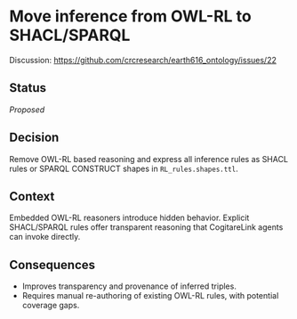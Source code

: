  # Move inference from OWL-RL to SHACL/SPARQL

 Discussion: https://github.com/crcresearch/earth616_ontology/issues/22

 ## Status
 _Proposed_

 ## Decision
 Remove OWL-RL based reasoning and express all inference rules as SHACL rules or SPARQL CONSTRUCT shapes in `RL_rules.shapes.ttl`.

 ## Context
 Embedded OWL-RL reasoners introduce hidden behavior. Explicit SHACL/SPARQL rules offer transparent reasoning that CogitareLink agents can invoke directly.

 ## Consequences
 - Improves transparency and provenance of inferred triples.
 - Requires manual re-authoring of existing OWL-RL rules, with potential coverage gaps.